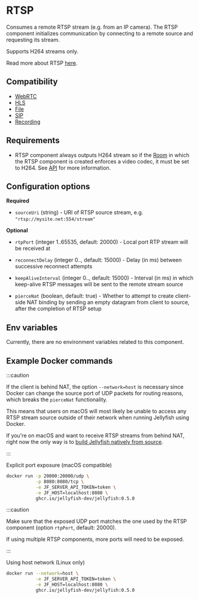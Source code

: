 # RTSP

Consumes a remote RTSP stream (e.g. from an IP camera).
The RTSP component initializes communication by connecting to
a remote source and requesting its stream.

Supports H264 streams only.

Read more about RTSP [here](https://www.rfc-editor.org/rfc/rfc2326.html).

## Compatibility

* [WebRTC](../peers/webrtc.md)
* [HLS](./hls.md)
* [File](./file.md)
* [SIP](./sip.md)
* [Recording](./recording.md)


## Requirements
* RTSP component always outputs H264 stream so if the [Room](../../introduction/basic_concepts\#room) in which the RTSP component is created enforces a video codec,
  it must be set to H264.
  See [API](../../for_developers/api_reference/rest_api#tag/room/operation/create_room) for more information.

## Configuration options

**Required**

* `sourceUri` (string) - URI of RTSP source stream, e.g. `"rtsp://mysite.net:554/stream"`

**Optional**

* `rtpPort` (integer 1..65535, default: 20000) - Local port RTP stream will be received at

* `reconnectDelay` (integer 0.., default: 15000) - Delay (in ms) between successive reconnect attempts

* `keepAliveInterval` (integer 0.., default: 15000) - Interval (in ms) in which keep-alive
  RTSP messages will be sent to the remote stream source

* `pierceNat` (boolean, default: true) - Whether to attempt to create client-side NAT binding
  by sending an empty datagram from client to source, after the completion of RTSP setup

## Env variables

Currently, there are no environment variables related to this component.

## Example Docker commands

:::caution

If the client is behind NAT, the option `--network=host` is necessary
since Docker can change the source port of UDP packets for routing reasons,
which breaks the `pierceNat` functionality.

This means that users on macOS will most likely be unable to access any
RTSP stream source outside of their network when running Jellyfish using Docker.

If you're on macOS and want to receive RTSP streams from behind NAT,
right now the only way is to [build Jellyfish natively from source](../installation.md#building-from-source).

:::

Explicit port exposure (macOS compatible)

```bash
docker run -p 20000:20000/udp \
           -p 8080:8080/tcp \
           -e JF_SERVER_API_TOKEN=token \
           -e JF_HOST=localhost:8080 \
           ghcr.io/jellyfish-dev/jellyfish:0.5.0
```

:::caution

Make sure that the exposed UDP port matches the one used by the RTSP component
(option `rtpPort`, default: 20000).

If using multiple RTSP components, more ports will need to be exposed.

:::

Using host network (Linux only)

```bash
docker run --network=host \
           -e JF_SERVER_API_TOKEN=token \
           -e JF_HOST=localhost:8080 \
           ghcr.io/jellyfish-dev/jellyfish:0.5.0
```
